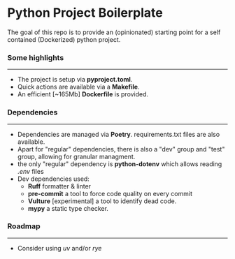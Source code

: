 # Python Project Boilerplate

The goal of this repo is to provide an (opinionated) starting point for a self contained (Dockerized) python project.

### Some highlights
---
- The project is setup via **pyproject.toml**.
- Quick actions are available via a **Makefile**.
- An efficient [~165Mb] **Dockerfile** is provided.

### Dependencies
---
- Dependencies are managed via **Poetry**. requirements.txt files are also available.
- Apart for "regular" dependencies, there is also a "dev" group and "test" group, allowing for granular managment.
- the only "regular" dependency is **python-dotenv** which allows reading *.env* files
- Dev dependencies used:
  - **Ruff** formatter & linter
  - **pre-commit** a tool to force code quality on every commit 
  - **Vulture** [experimental] a tool to identify dead code.
  - **mypy** a static type checker.

### Roadmap
---
- Consider using *uv* and/or *rye*
